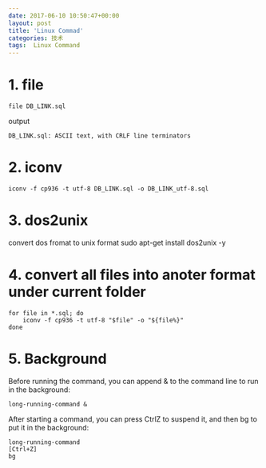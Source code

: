 ```yaml
---
date: 2017-06-10 10:50:47+00:00
layout: post
title: 'Linux Commad'
categories: 技术
tags:  Linux Command
---
```


# 1. file
````
file DB_LINK.sql 
````

output
````
DB_LINK.sql: ASCII text, with CRLF line terminators

````

# 2. iconv
````
iconv -f cp936 -t utf-8 DB_LINK.sql -o DB_LINK_utf-8.sql
````

# 3. dos2unix

convert dos fromat to unix format
sudo apt-get install dos2unix -y

# 4. convert all files into anoter format under current folder
````
for file in *.sql; do
    iconv -f cp936 -t utf-8 "$file" -o "${file%}"
done
````


# 5. Background 

Before running the command, you can append & to the command line to run in the background:

```
long-running-command &

```

After starting a command, you can press CtrlZ to suspend it, and then bg to put it in the background:
```
long-running-command
[Ctrl+Z]
bg
```


